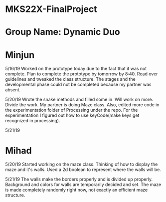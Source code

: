 # MKS22X-FinalProject

# Group Name: Dynamic Duo
# Minjun
5/16/19
Worked on the prototype today due to the fact that it was not complete. Plan to complete the prototype by tomorrow by 8:40.
Read over guidelines and tweaked the class structure. The stages and the developmental phase could not be completed because my partner was absent.

5/20/19
Wrote the snake methods and filled some in. Will work on more. Divide the work. My partner is doing Maze class. Also, edited more code in the experimentation folder of Processing under the repo. For the experimentation I figured out how to use keyCode(make keys get recognized in processing).

5/21/19
# Mihad
5/20/19
Started working on the maze class. Thinking of how to display the maze and it's walls. Used a 2d boolean to represent where the walls will be.

5/21/19
The walls make the borders properly and is divided up properly. Background and colors for walls are temporarily decided and set. The maze is made completely randomly right now, not exactly an efficient maze structure.

